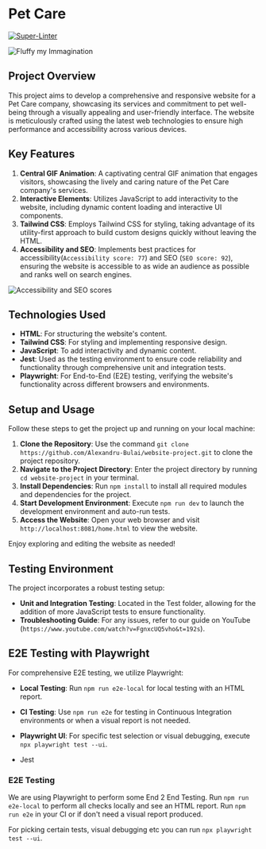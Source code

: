 # Pet Care

[![Super-Linter](https://github.com/<OWNER>/<REPOSITORY>/actions/workflows/<WORKFLOW_FILE_NAME>/badge.svg)](https://github.com/marketplace/actions/super-linter)

![Fluffy my Immagination](https://github.com/Alexandru-Bulai/website-project/fluffy-my-pillow.gif)


## Project Overview

This project aims to develop a comprehensive and responsive website for a Pet Care company, showcasing its services and commitment to pet well-being through a visually appealing and user-friendly interface. The website is meticulously crafted using the latest web technologies to ensure high performance and accessibility across various devices.

## Key Features

1. **Central GIF Animation**: A captivating central GIF animation that engages visitors, showcasing the lively and caring nature of the Pet Care company's services.
2. **Interactive Elements**: Utilizes JavaScript to add interactivity to the website, including dynamic content loading and interactive UI components.
3. **Tailwind CSS**: Employs Tailwind CSS for styling, taking advantage of its utility-first approach to build custom designs quickly without leaving the HTML.
4. **Accessibility and SEO**: Implements best practices for accessibility(`Accessibility score: 77`) and SEO (`SEO score: 92`), ensuring the website is accessible to as wide an audience as possible and ranks well on search engines.

![Accessibility and SEO scores](https://github.com/Alexandru-Bulai/website-project/seo-accessibility.png "Accessibility and SEO scores")

## Technologies Used

- **HTML**: For structuring the website's content.
- **Tailwind CSS**: For styling and implementing responsive design.
- **JavaScript**: To add interactivity and dynamic content.
- **Jest**: Used as the testing environment to ensure code reliability and functionality through comprehensive unit and integration tests.
- **Playwright**: For End-to-End (E2E) testing, verifying the website's functionality across different browsers and environments.

## Setup and Usage

Follow these steps to get the project up and running on your local machine:

1. **Clone the Repository**: Use the command `git clone https://github.com/Alexandru-Bulai/website-project.git` to clone the project repository.
2. **Navigate to the Project Directory**: Enter the project directory by running `cd website-project` in your terminal.
3. **Install Dependencies**: Run `npm install` to install all required modules and dependencies for the project.
4. **Start Development Environment**: Execute `npm run dev` to launch the development environment and auto-run tests.
5. **Access the Website**: Open your web browser and visit `http://localhost:8081/home.html` to view the website.

Enjoy exploring and editing the website as needed!

## Testing Environment

The project incorporates a robust testing setup:

- **Unit and Integration Testing**: Located in the Test folder, allowing for the addition of more JavaScript tests to ensure functionality.
- **Troubleshooting Guide**: For any issues, refer to our guide on YouTube (`https://www.youtube.com/watch?v=FgnxcUQ5vho&t=192s`).

## E2E Testing with Playwright

For comprehensive E2E testing, we utilize Playwright:

- **Local Testing**: Run `npm run e2e-local` for local testing with an HTML report.
- **CI Testing**: Use `npm run e2e` for testing in Continuous Integration environments or when a visual report is not needed.
- **Playwright UI**: For specific test selection or visual debugging, execute `npx playwright test --ui`.


- Jest

### E2E Testing

We are using Playwright to perform some End 2 End Testing.
Run `npm run e2e-local` to perform all checks locally and see an HTML report.
Run `npm run e2e` in your CI or if don't need a visual report produced.

For picking certain tests, visual debugging etc you can run `npx playwright test --ui`.
